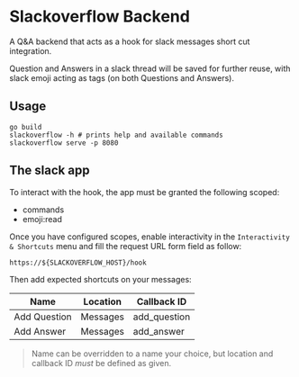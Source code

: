 # Slackoverflow Backend

A Q&A backend that acts as a hook for slack messages short cut integration.

Question and Answers in a slack thread will be saved for further reuse, with slack
emoji acting as tags (on both Questions and Answers).

## Usage

```shell
go build
slackoverflow -h # prints help and available commands
slackoverflow serve -p 8080
```

## The slack app

To interact with the hook, the app must be granted the following scoped:
  - commands
  - emoji:read

Once you have configured scopes, enable interactivity in the `Interactivity & Shortcuts` menu
and fill the request URL form field as follow:

```
https://${SLACKOVERFLOW_HOST}/hook
```

Then add expected shortcuts on your messages:

| Name         | Location | Callback ID  |
|--------------|----------|--------------|
| Add Question | Messages | add_question |
| Add Answer   | Messages | add_answer   |

> Name can be overridden to a name your choice, but location and callback ID *must* be defined
as given.
